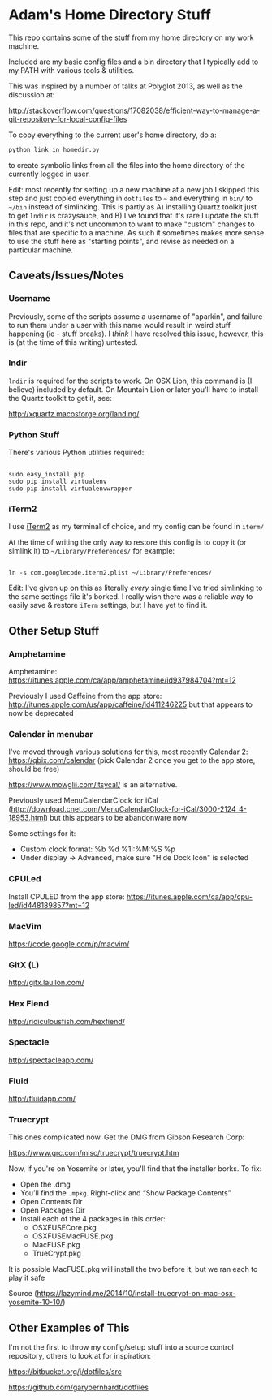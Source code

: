 # Adam's Home Directory Stuff

This repo contains some of the stuff from my home directory on my work machine.

Included are my basic config files and a bin directory that I typically add to
my PATH with various tools & utilities.

This was inspired by a number of talks at Polyglot 2013, as well as the
discussion at:

<http://stackoverflow.com/questions/17082038/efficient-way-to-manage-a-git-repository-for-local-config-files>

To copy everything to the current user's home directory, do a:

```bash
python link_in_homedir.py
```

to create symbolic links from all the files into the home directory of the
currently logged in user.

Edit: most recently for setting up a new machine at a new job I skipped this
step and just copied everything in `dotfiles` to `~` and everything in `bin/`
to `~/bin` instead of simlinking.  This is partly as A) installing Quartz
toolkit just to get `lndir` is crazysauce, and B) I've found that it's rare I
update the stuff in this repo, and it's not uncommon to want to make "custom"
changes to files that are specific to a machine.  As such it sometimes makes
more sense to use the stuff here as "starting points", and revise as needed
on a particular machine.

## Caveats/Issues/Notes

### Username

Previously, some of the scripts assume a username of "aparkin", and failure to
run them under a user with this name would result in weird stuff happening (ie -
stuff breaks).  I *think* I have resolved this issue, however, this is (at the
time of this writing) untested.

### lndir

`lndir` is required for the scripts to work.  On OSX Lion, this command is
(I believe) included by default.  On Mountain Lion or later you'll have to
install the Quartz toolkit to get it, see:

<http://xquartz.macosforge.org/landing/>

### Python Stuff

There's various Python utilities required:

```shell

sudo easy_install pip
sudo pip install virtualenv
sudo pip install virtualenvwrapper

```

### iTerm2

I use [iTerm2](http://www.iterm2.com/#/section/home) as my terminal of choice,
and my config can be found in `iterm/`

At the time of writing the only way to restore this config is to copy it (or
simlink it) to ```~/Library/Preferences/``` for example:

```shell

ln -s com.googlecode.iterm2.plist ~/Library/Preferences/

```

Edit: I've given up on this as literally *every* single time I've tried
simlinking to the same settings file it's borked.  I really wish there was a
reliable way to easily save & restore `iTerm` settings, but I have yet to find
it.

## Other Setup Stuff

### Amphetamine

Amphetamine: <https://itunes.apple.com/ca/app/amphetamine/id937984704?mt=12>

Previously I used Caffeine from the app store: <http://itunes.apple.com/us/app/caffeine/id411246225>
but that appears to now be deprecated

### Calendar in menubar

I've moved through various solutions for this, most recently Calendar 2: <https://qbix.com/calendar>
(pick Calendar 2 once you get to the app store, should be free)

<https://www.mowglii.com/itsycal/> is an alternative.

Previously used MenuCalendarClock for iCal (<http://download.cnet.com/MenuCalendarClock-for-iCal/3000-2124_4-18953.html>)
but this appears to be abandonware now

Some settings for it:

- Custom clock format: %b %d %1I:%M:%S %p
- Under display -> Advanced, make sure "Hide Dock Icon" is selected

### CPULed

Install CPULED from the app store: <https://itunes.apple.com/ca/app/cpu-led/id448189857?mt=12>

### MacVim

<https://code.google.com/p/macvim/>

### GitX (L)

<http://gitx.laullon.com/>

### Hex Fiend

<http://ridiculousfish.com/hexfiend/>

### Spectacle

<http://spectacleapp.com/>

### Fluid

<http://fluidapp.com/>

### Truecrypt

This ones complicated now.  Get the DMG from Gibson Research Corp:

<https://www.grc.com/misc/truecrypt/truecrypt.htm>

Now, if you're on Yosemite or later, you'll find that the installer borks.
To fix:

- Open the .dmg
- You’ll find the `.mpkg`.  Right-click and “Show Package Contents”
- Open Contents Dir
- Open Packages Dir
- Install each of the 4 packages in this order:
  - OSXFUSECore.pkg
  - OSXFUSEMacFUSE.pkg
  - MacFUSE.pkg
  - TrueCrypt.pkg

It is possible MacFUSE.pkg will install the two before it, but we ran each to
play it safe

Source (<https://lazymind.me/2014/10/install-truecrypt-on-mac-osx-yosemite-10-10/>)

## Other Examples of This

I'm not the first to throw my config/setup stuff into a source control repository,
others to look at for inspiration:

<https://bitbucket.org/j/dotfiles/src>

<https://github.com/garybernhardt/dotfiles>

